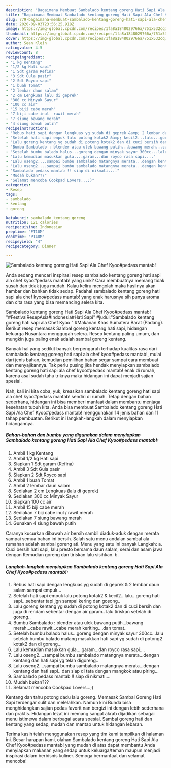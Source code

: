 ```yaml
---
description: "Bagaimana Membuat Sambalado kentang goreng Hati Sapi Ala Chef Kyoo#pedass mantab! yang Sempurna"
title: "Bagaimana Membuat Sambalado kentang goreng Hati Sapi Ala Chef Kyoo#pedass mantab! yang Sempurna"
slug: 779-bagaimana-membuat-sambalado-kentang-goreng-hati-sapi-ala-chef-kyoopedass-mantab-yang-sempurna
date: 2020-09-03T23:56:25.918Z
image: https://img-global.cpcdn.com/recipes/1fa8a1848029766a/751x532cq70/sambalado-kentang-goreng-hati-sapi-ala-chef-kyoopedass-mantab-foto-resep-utama.jpg
thumbnail: https://img-global.cpcdn.com/recipes/1fa8a1848029766a/751x532cq70/sambalado-kentang-goreng-hati-sapi-ala-chef-kyoopedass-mantab-foto-resep-utama.jpg
cover: https://img-global.cpcdn.com/recipes/1fa8a1848029766a/751x532cq70/sambalado-kentang-goreng-hati-sapi-ala-chef-kyoopedass-mantab-foto-resep-utama.jpg
author: Sean Klein
ratingvalue: 4.5
reviewcount: 8
recipeingredient:
- "1 kg Kentang"
- "1/2 kg Hati sapi"
- "1 Sdt garam Refina"
- "3 Sdt Gula pasir"
- "2 Sdt Royco sapi"
- "1 buah Tomat"
- "2 lembar daun salam"
- "2 cm Lengkuas lalu di geprek"
- "300 cc Minyak Sayur"
- "100 cc air"
- "15 biji cabe merah"
- "7 biji cabe inul  rawit merah"
- "7 siung bawang merah"
- "4 siung bawah putih"
recipeinstructions:
- "Rebus hati sapi dengan lengkuas yg sudah di geprek &amp; 2 lembar daun salam sampai empuk..."
- "Setelah hati sapi empuk lalu potong kotak2 &amp; kecil2...lalu...goreng hati sapi...sebentar tapi jgn sampai kering dan gosong.."
- "Lalu goreng kentang yg sudah di potong kotak2 dan di cuci bersih dan juga di rendam sebentar dengan air garam.. lalu tiriskan setelah di goreng.."
- "Bumbu Sambalado : blender atau ulek bawang putih...bawang merah...cabe rawit...cabe merah keriting....dan tomat.."
- "Setelah bumbu balado halus...goreng dengan minyak sayur 300cc...lalu setelah bumbu balado matang masukkan hati sapi yg sudah di potong2 kotak2 dan di goreng..."
- "Lalu kemudian masukkan gula....garam...dan royco rasa sapi...."
- "Lalu oseng2....sampai bumbu sambalado matangnya merata...dengan kentang dan hati sapi yg telah digoreng.."
- "Lalu oseng2....sampai bumbu sambalado matangnya merata...dengan kentang dan hati sapi.. dan siap di tata dengan mangkok atau piring..."
- "Sambalado pedass mantab !! siap di nikmati...."
- "Mudah bukan???"
- "Selamat mencoba Cookpad Lovers...;)"
categories:
- Resep
tags:
- sambalado
- kentang
- goreng

katakunci: sambalado kentang goreng 
nutrition: 121 calories
recipecuisine: Indonesian
preptime: "PT10M"
cooktime: "PT48M"
recipeyield: "4"
recipecategory: Dinner

---
```



![Sambalado kentang goreng Hati Sapi Ala Chef Kyoo#pedass mantab!](https://img-global.cpcdn.com/recipes/1fa8a1848029766a/751x532cq70/sambalado-kentang-goreng-hati-sapi-ala-chef-kyoopedass-mantab-foto-resep-utama.jpg)

Anda sedang mencari inspirasi resep sambalado kentang goreng hati sapi ala chef kyoo#pedass mantab! yang unik? Cara membuatnya memang tidak susah dan tidak juga mudah. Kalau keliru mengolah maka hasilnya akan hambar dan bahkan tidak sedap. Padahal sambalado kentang goreng hati sapi ala chef kyoo#pedass mantab! yang enak harusnya sih punya aroma dan cita rasa yang bisa memancing selera kita.

Sambalado kentang goreng Hati Sapi Ala Chef Kyoo#pedass mantab! &#34;#FestivalResepAsia#Indonesia#Hati Sapi&#34; #judul:&#34;Sambalado kentang goreng hati sapi ala Chef Kyoo &#34; #Makanan Khas Sumatera Barat (Padang). Berikut resep memasak Sambal goreng kentang hati sapi, hidangan keluarga Nusantara menggugah selera. Resep kentang paling umum, dan mungkin juga paling enak adalah sambal goreng kentang.

Banyak hal yang sedikit banyak berpengaruh terhadap kualitas rasa dari sambalado kentang goreng hati sapi ala chef kyoo#pedass mantab!, mulai dari jenis bahan, kemudian pemilihan bahan segar sampai cara membuat dan menyajikannya. Tak perlu pusing jika hendak menyiapkan sambalado kentang goreng hati sapi ala chef kyoo#pedass mantab! enak di rumah, karena asal sudah tahu triknya maka hidangan ini dapat menjadi sajian spesial.


Nah, kali ini kita coba, yuk, kreasikan sambalado kentang goreng hati sapi ala chef kyoo#pedass mantab! sendiri di rumah. Tetap dengan bahan sederhana, hidangan ini bisa memberi manfaat dalam membantu menjaga kesehatan tubuh kita. Anda bisa membuat Sambalado kentang goreng Hati Sapi Ala Chef Kyoo#pedass mantab! menggunakan 14 jenis bahan dan 11 tahap pembuatan. Berikut ini langkah-langkah dalam menyiapkan hidangannya.

<!--inarticleads1-->

##### Bahan-bahan dan bumbu yang digunakan dalam menyiapkan Sambalado kentang goreng Hati Sapi Ala Chef Kyoo#pedass mantab!:

1. Ambil 1 kg Kentang
1. Ambil 1/2 kg Hati sapi
1. Siapkan 1 Sdt garam (Refina)
1. Ambil 3 Sdt Gula pasir
1. Siapkan 2 Sdt Royco sapi
1. Ambil 1 buah Tomat
1. Ambil 2 lembar daun salam
1. Sediakan 2 cm Lengkuas (lalu di geprek)
1. Sediakan 300 cc Minyak Sayur
1. Siapkan 100 cc air
1. Ambil 15 biji cabe merah
1. Sediakan 7 biji cabe inul / rawit merah
1. Sediakan 7 siung bawang merah
1. Gunakan 4 siung bawah putih


Caranya kucurkan dibawah air bersih sambil diaduk-aduk dengan merata sampai semua bahan ini bersih. Salah satu menu andalan sambal ala rumahan adalah sambal goreng ati. Menu yang satu ini banyak Langkah: a. Cuci bersih hati sapi, lalu presto bersama daun salam, serai dan asam jawa dengan Kemudian goreng dan tiriskan lalu sisihkan. b. 

<!--inarticleads2-->

##### Langkah-langkah menyiapkan Sambalado kentang goreng Hati Sapi Ala Chef Kyoo#pedass mantab!:

1. Rebus hati sapi dengan lengkuas yg sudah di geprek &amp; 2 lembar daun salam sampai empuk...
1. Setelah hati sapi empuk lalu potong kotak2 &amp; kecil2...lalu...goreng hati sapi...sebentar tapi jgn sampai kering dan gosong..
1. Lalu goreng kentang yg sudah di potong kotak2 dan di cuci bersih dan juga di rendam sebentar dengan air garam.. lalu tiriskan setelah di goreng..
1. Bumbu Sambalado : blender atau ulek bawang putih...bawang merah...cabe rawit...cabe merah keriting....dan tomat..
1. Setelah bumbu balado halus...goreng dengan minyak sayur 300cc...lalu setelah bumbu balado matang masukkan hati sapi yg sudah di potong2 kotak2 dan di goreng...
1. Lalu kemudian masukkan gula....garam...dan royco rasa sapi....
1. Lalu oseng2....sampai bumbu sambalado matangnya merata...dengan kentang dan hati sapi yg telah digoreng..
1. Lalu oseng2....sampai bumbu sambalado matangnya merata...dengan kentang dan hati sapi.. dan siap di tata dengan mangkok atau piring...
1. Sambalado pedass mantab !! siap di nikmati....
1. Mudah bukan???
1. Selamat mencoba Cookpad Lovers...;)


Kentang dan tahu potong dadu lalu goreng. Memasak Sambal Goreng Hati Sapi terdengar sulit dan melelahkan. Namun kini Bunda bisa menghidangkan sajian pedas favorit nan bergizi ini dengan lebih sederhana dan praktis. Hidangan lezat ini memang sangat akrab dijadikan sebagai menu istimewa dalam berbagai acara spesial. Sambal goreng hati dan kentang yang sedap, mudah dan mantap untuk hidangan lebaran. 

Terima kasih telah menggunakan resep yang tim kami tampilkan di halaman ini. Besar harapan kami, olahan Sambalado kentang goreng Hati Sapi Ala Chef Kyoo#pedass mantab! yang mudah di atas dapat membantu Anda menyiapkan makanan yang sedap untuk keluarga/teman maupun menjadi inspirasi dalam berbisnis kuliner. Semoga bermanfaat dan selamat mencoba!
